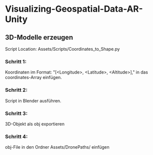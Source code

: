 # Visualizing-Geospatial-Data-AR-Unity

## 3D-Modelle erzeugen
Script Location: Assets/Scripts/Coordinates_to_Shape.py

### Schritt 1:
Koordinaten im Format: "[\<Longitude>, \<Latitude>, \<Altitude>]," in das coordinates-Array einfügen.
### Schritt 2:
Script in Blender ausführen.
### Schritt 3: 
3D-Objekt als obj exportieren
### Schritt 4:
obj-File in den Ordner Assets/DronePaths/ einfügen
